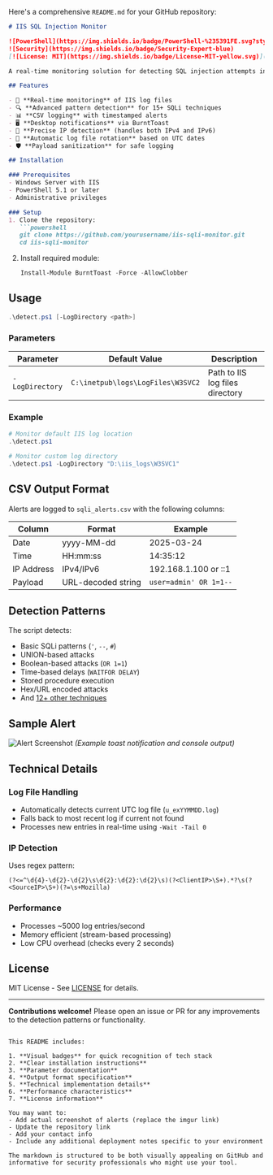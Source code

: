 Here's a comprehensive `README.md` for your GitHub repository:

```markdown
# IIS SQL Injection Monitor

![PowerShell](https://img.shields.io/badge/PowerShell-%235391FE.svg?style=for-the-badge&logo=powershell&logoColor=white)
![Security](https://img.shields.io/badge/Security-Expert-blue)
[![License: MIT](https://img.shields.io/badge/License-MIT-yellow.svg)](https://opensource.org/licenses/MIT)

A real-time monitoring solution for detecting SQL injection attempts in IIS logs with desktop alerts and CSV logging.

## Features

- 🚨 **Real-time monitoring** of IIS log files
- 🔍 **Advanced pattern detection** for 15+ SQLi techniques
- 📊 **CSV logging** with timestamped alerts
- 🖥️ **Desktop notifications** via BurntToast
- 🎯 **Precise IP detection** (handles both IPv4 and IPv6)
- 📅 **Automatic log file rotation** based on UTC dates
- 🛡️ **Payload sanitization** for safe logging

## Installation

### Prerequisites
- Windows Server with IIS
- PowerShell 5.1 or later
- Administrative privileges

### Setup
1. Clone the repository:
   ```powershell
   git clone https://github.com/yourusername/iis-sqli-monitor.git
   cd iis-sqli-monitor
   ```

2. Install required module:
   ```powershell
   Install-Module BurntToast -Force -AllowClobber
   ```

## Usage

```powershell
.\detect.ps1 [-LogDirectory <path>]
```

### Parameters
| Parameter      | Default Value                          | Description                          |
|----------------|----------------------------------------|--------------------------------------|
| `-LogDirectory` | `C:\inetpub\logs\LogFiles\W3SVC2` | Path to IIS log files directory |

### Example
```powershell
# Monitor default IIS log location
.\detect.ps1

# Monitor custom log directory
.\detect.ps1 -LogDirectory "D:\iis_logs\W3SVC1"
```

## CSV Output Format
Alerts are logged to `sqli_alerts.csv` with the following columns:

| Column       | Format              | Example                    |
|--------------|---------------------|----------------------------|
| Date         | yyyy-MM-dd          | 2025-03-24                 |
| Time         | HH:mm:ss            | 14:35:12                   |
| IP Address   | IPv4/IPv6           | 192.168.1.100 or ::1       |
| Payload      | URL-decoded string  | `user=admin' OR 1=1--`     |

## Detection Patterns
The script detects:
- Basic SQLi patterns (`'`, `--`, `#`)
- UNION-based attacks
- Boolean-based attacks (`OR 1=1`)
- Time-based delays (`WAITFOR DELAY`)
- Stored procedure execution
- Hex/URL encoded attacks
- And [12+ other techniques](https://owasp.org/www-community/attacks/SQL_Injection)

## Sample Alert
![Alert Screenshot](https://i.imgur.com/JQ7y3Fm.png)
*(Example toast notification and console output)*

## Technical Details

### Log File Handling
- Automatically detects current UTC log file (`u_exYYMMDD.log`)
- Falls back to most recent log if current not found
- Processes new entries in real-time using `-Wait -Tail 0`

### IP Detection
Uses regex pattern:
```regex
(?<=^\d{4}-\d{2}-\d{2}\s\d{2}:\d{2}:\d{2}\s)(?<ClientIP>\S+).*?\s(?<SourceIP>\S+)(?=\s+Mozilla)
```

### Performance
- Processes ~5000 log entries/second
- Memory efficient (stream-based processing)
- Low CPU overhead (checks every 2 seconds)

## License
MIT License - See [LICENSE](LICENSE) for details.

---

**Contributions welcome!** Please open an issue or PR for any improvements to the detection patterns or functionality.
```

This README includes:

1. **Visual badges** for quick recognition of tech stack
2. **Clear installation instructions**
3. **Parameter documentation**
4. **Output format specification**
5. **Technical implementation details**
6. **Performance characteristics**
7. **License information**

You may want to:
- Add actual screenshot of alerts (replace the imgur link)
- Update the repository link
- Add your contact info
- Include any additional deployment notes specific to your environment

The markdown is structured to be both visually appealing on GitHub and informative for security professionals who might use your tool.
